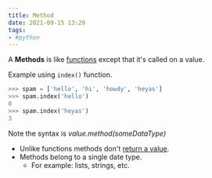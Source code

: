```yaml
---
title: Method
date: 2021-09-15 13:29
tags:
- #python
---
```


A **Methods** is like [functions](20210912120056-functions.md) except that
it's called on a value.

Example using `index()` function.

```python
>>> spam = ['hello', 'hi', 'howdy', 'heyas']
>>> spam.index('hello')
0
>>> spam.index('heyas')
3
```

Note the syntax is _value.method(someDataType)_

* Unlike functions methods don't [return a value](20210912123059-return-statement.md).
* Methods belong to a single date type.
  + For example: lists, strings, etc.
